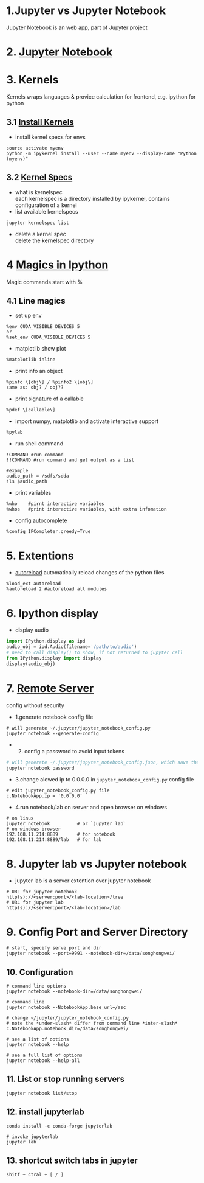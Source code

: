 # 1.Jupyter vs Jupyter Notebook
Jupyter Notebook is an web app, part of Jupyter project

# 2. [Jupyter Notebook](https://jupyter-notebook.readthedocs.io/en/stable/)

# 3. Kernels
Kernels wraps languages & provice calculation for frontend, e.g. ipython for python
## 3.1 [Install Kernels](https://ipython.readthedocs.io/en/latest/install/kernel_install.html)
- install kernel specs for envs
```
source activate myenv
python -m ipykernel install --user --name myenv --display-name "Python (myenv)"
```
## 3.2 [Kernel Specs](https://jupyter-client.readthedocs.io/en/latest/kernels.html#kernelspecs)
- what is kernelspec  
each kernelspec is a directory installed by ipykernel, contains configuration of a kernel
- list available kernelspecs
```
jupyter kernelspec list
````
- delete a kernel spec  
delete the kernelspec directory

# 4 [Magics in Ipython](https://ipython.readthedocs.io/en/stable/interactive/magics.html)
Magic commands start with %
## 4.1 Line magics
* set up env
```
%env CUDA_VISIBLE_DEVICES 5
or
%set_env CUDA_VISIBLE_DEVICES 5
```
* matplotlib show plot
```
%matplotlib inline
```
* print info an object
```
%pinfo \[obj\] / %pinfo2 \[obj\]
same as: obj? / obj??
```
* print signature of a callable
```
%pdef \[callable\]
```
* import numpy, matplotlib and activate interactive support
```
%pylab
```
* run shell command
```
!COMMAND #run command
!!COMMAND #run command and get output as a list

#example
audio_path = /sdfs/sdda
!ls $audio_path
```
* print variables
```
%who	#pirnt interactive variables
%whos	#print interactive variables, with extra infomation
```
* config autocomplete
```
%config IPCompleter.greedy=True
```
# 5. Extentions
* [autoreload](https://ipython.org/ipython-doc/3/config/extensions/autoreload.html)
automatically reload changes of the python files
```
%load_ext autoreload
%autoreload 2 #autoreload all modules
```

# 6. Ipython display
* display audio
``` python
import IPython.display as ipd
audio_obj = ipd.Audio(filename='/path/to/audio')
# need to call display() to show, if not returned to jupyter cell
from IPython.display import display
display(audio_obj)
```

# 7. [Remote Server](https://jupyter-notebook.readthedocs.io/en/stable/public_server.html)
config without security
* 1.generate notebook config file
```
# will generate ~/.jupyter/jupyter_notebook_config.py
jupyter notebook --generate-config
```
* 2. config a password to avoid input tokens
``` bash
# will generate ~/.jupyter/jupyter_notebook_config.json, which save the password hash
jupyter notebook password
```
* 3.change alowed ip to 0.0.0.0 in `jupyter_notebook_config.py` config file
```
# edit jupyter_notebook_config.py file
c.NotebookApp.ip = '0.0.0.0'
```
* 4.run notebook/lab on server and open browser on windows
```
# on linux
jupyter notebook          # or `jupyter lab`
# on windows browser
192.168.11.214:8889       # for notebook
192.168.11.214:8889/lab   # for lab
```

# 8. Jupyter lab vs Jupyter notebook
* jupyter lab is a server extention over jupyter notebook
```
# URL for jupyter notebook
http(s)://<server:port>/<lab-location>/tree
# URL for jupyter lab
http(s)://<server:port>/<lab-location>/lab
```

# 9. Config Port and Server Directory
```
# start, specify serve port and dir
jupyter notebook --port=9991 --notebook-dir=/data/songhongwei/
```

## 10. Configuration
```
# command line options
jupyter notebook --notebook-dir=/data/songhongwei/

# command line
jupyter notebook --NotebookApp.base_url=/asc

# change ~/jupyter/jupyter_notebook_config.py
# note the *under-slash* differ from command line *inter-slash*
c.NotebookApp.notebook_dir=/data/songhongwei/

# see a list of options
jupyter notebook --help

# see a full list of options
jupyter notebook --help-all
```

## 11. List or stop running servers
```
jupyter notebook list/stop
```

## 12. install jupyterlab
```
conda install -c conda-forge jupyterlab

# invoke jupyterlab
jupyter lab
```
## 13. shortcut switch tabs in jupyter
```
shitf + ctral + [ / ]
```
